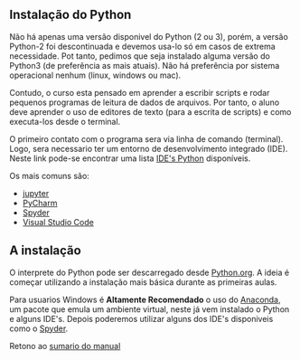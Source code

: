 ## Instalação do Python

Não há apenas uma versão disponivel do Python (2 ou 3), porém, a versão Python-2 foi descontinuada e devemos usa-lo só em casos de extrema necessidade. Pot tanto, pedimos que seja instalado alguma versão do Python3 (de preferência as mais atuais). Não há preferência por sistema operacional nenhum (linux, windows ou mac).

Contudo, o curso esta pensado em aprender a escribir scripts e rodar pequenos programas de leitura de dados de arquivos. Por tanto, o aluno deve aprender o uso de editores de texto (para a escrita de scripts) e como executa-los desde o terminal.

O primeiro contato com o programa sera via linha de comando (terminal). Logo, sera necessario ter um entorno de desenvolvimento integrado (IDE). Neste link pode-se encontrar uma lista [IDE's Python](https://python.org.br/ferramentas/) disponíveis.


Os mais comuns são: 
- [jupyter](https://jupyter.org/)
- [PyCharm](https://www.jetbrains.com/pt-br/pycharm/download/#section=windows)
- [Spyder](https://www.spyder-ide.org/)
- [Visual Studio Code](https://code.visualstudio.com/)

## A instalação

O interprete do Python pode ser descarregado desde [Python.org](https://www.python.org/). A ideia é começar utilizando a instalação mais básica durante as primeiras aulas. 

Para usuarios Windows é **Altamente Recomendado** o uso do [Anaconda](https://www.anaconda.com/products/individual), um pacote que emula um ambiente virtual, neste já vem instalado o Python e alguns IDE's. Depois poderemos utilizar alguns dos IDE's disponiveis como o [Spyder](https://www.spyder-ide.org/). 

Retono ao [sumario do manual](/Notas/Conteudo.md)
